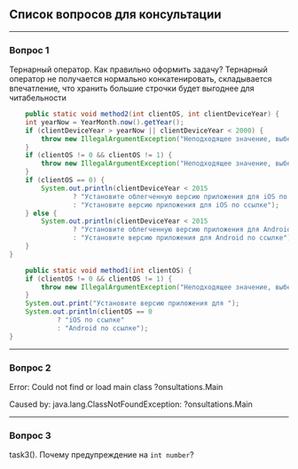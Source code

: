 ## Список вопросов для консультации

---
### Вопрос 1
Тернарный оператор. Как правильно оформить задачу? Тернарный оператор не получается нормально конкатенировать,
складывается впечатление, что хранить большие строчки будет выгоднее для читабельности
```java
    public static void method2(int clientOS, int clientDeviceYear) {
    int yearNow = YearMonth.now().getYear();
    if (clientDeviceYear > yearNow || clientDeviceYear < 2000) {
        throw new IllegalArgumentException("Неподходящее значение, выберите существующий год производства вашего устройства");
    }
    if (clientOS != 0 && clientOS != 1) {
        throw new IllegalArgumentException("Неподходящее значение, выберите 0 или 1");
    }
    if (clientOS == 0) {
        System.out.println(clientDeviceYear < 2015
                ? "Установите облегченную версию приложения для iOS по ссылке"
                : "Установите версию приложения для iOS по ссылке");
    } else {
        System.out.println(clientDeviceYear < 2015
                ? "Установите облегченную версию приложения для Android по ссылке"
                : "Установите версию приложения для Android по ссылке");
    }
}
```
```java
    public static void method1(int clientOS) {
    if (clientOS != 0 && clientOS != 1) {
        throw new IllegalArgumentException("Неподходящее значение, выберите 0 или 1");
    }
    System.out.print("Установите версию приложения для ");
    System.out.println(clientOS == 0
            ? "iOS по ссылке"
            : "Android по ссылке");
}
```
---
### Вопрос 2
Error: Could not find or load main class ?onsultations.Main

Caused by: java.lang.ClassNotFoundException: ?onsultations.Main

---
### Вопрос 3
task3(). Почему предупреждение на ```int number```?